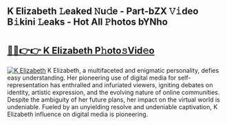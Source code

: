 ## K Elizabeth 𝙻eaked 𝙽u𝚍e - Part-bZX 𝚅𝚒deo B𝚒kini 𝙻eaks - Hot All 𝙿hotos bYNho

# <h2><a href="http://ld6x34r.urlbe.top/?page=K+Elizabeth">🔗🔗👉👉 K Elizabeth P𝚑oto𝚜Vid𝚎o</a></h2>

[![K Elizabeth](https://i.imgur.com/eBuTRDB.gif)](http://ld6x34r.urlbe.top/?page=K+Elizabeth)
K Elizabeth, a multifaceted and enigmatic personality, defies easy understanding. Her pioneering use of digital media for self-representation has enthralled and infuriated viewers, igniting debates on identity, artistic expression, and the evolving nature of online communities. Despite the ambiguity of her future plans, her impact on the virtual world is undeniable. Fueled by an unyielding resolve and undeniable captivation, K Elizabeth influence on digital media is pioneering.
